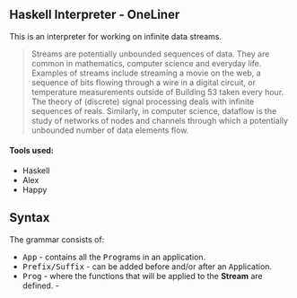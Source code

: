 ## Haskell Interpreter - OneLiner
This is an interpreter for working on infinite data streams.

> Streams are potentially unbounded sequences of data. They are common in mathematics, computer science and everyday life. Examples of streams include streaming a movie on the web, a sequence of bits flowing through a wire in a digital circuit, or temperature measurements outside of Building 53 taken every hour. The theory of (discrete) signal processing deals with infinite sequences of reals. Similarly, in computer science, dataflow is the study of networks of nodes and channels through which a potentially unbounded number of data elements flow.

#### Tools used:

- Haskell
- Alex
- Happy

## Syntax
The grammar consists of:
- <kbd>App</kbd> - contains all the <kbd>Prog</kbd>rams in an application. 
- <kbd>Prefix/Suffix</kbd> - can be added before and/or after an <kbd>App</kbd>lication.
- <kbd>Prog</kbd> - where the functions that will be applied to the **Stream** are  defined.
       - 
